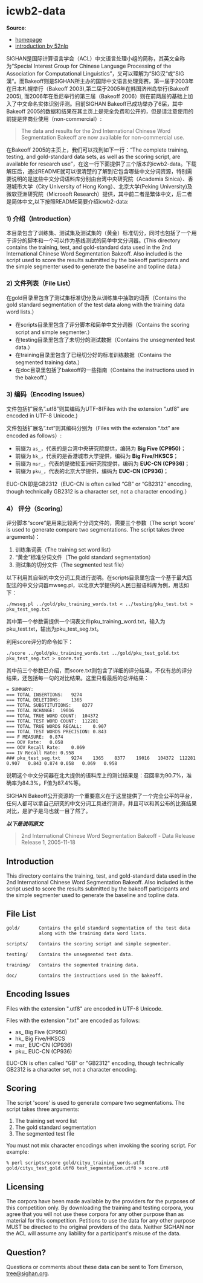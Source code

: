 # icwb2-data

**Source**:

+ [homepage](http://sighan.cs.uchicago.edu/bakeoff2005/)
+ [introduction by 52nlp](http://www.52nlp.cn/%E4%B8%AD%E6%96%87%E5%88%86%E8%AF%8D%E5%85%A5%E9%97%A8%E4%B9%8B%E8%B5%84%E6%BA%90)


SIGHAN是国际计算语言学会（ACL）中文语言处理小组的简称，其英文全称为“Special Interest Group for Chinese Language Processing of the Association for Computational Linguistics”，又可以理解为“SIG汉“或“SIG漢“。而Bakeoff则是SIGHAN所主办的国际中文语言处理竞赛，第一届于2003年在日本札幌举行（Bakeoff 2003),第二届于2005年在韩国济州岛举行(Bakeoff 2005), 而2006年在悉尼举行的第三届（Bakeoff 2006）则在前两届的基础上加入了中文命名实体识别评测。目前SIGHAN Bakeoff已成功举办了6届，其中Bakeoff 2005的数据和结果在其主页上是完全免费和公开的，但是请注意使用的前提是非商业使用（non-commercial）:


> The data and results for the 2nd International Chinese Word Segmentation Bakeoff are now available for non-commercial use.

在Bakeoff 2005的主页上，我们可以找到如下一行：“The complete training, testing, and gold-standard data sets, as well as the scoring script, are available for research use”，在这一行下面提供了三个版本的icwb2-data。下载解压后，通过README就可以很清楚的了解到它包含哪些中文分词资源，特别需要说明的是这些中文分词语料库分别由台湾中央研究院（Academia Sinica）、香港城市大学（City University of Hong Kong）、北京大学(Peking University)及微软亚洲研究院（Microsoft Research）提供，其中前二者是繁体中文，后二者是简体中文,以下按照README简要介绍icwb2-data:

### 1) 介绍（Introduction）

本目录包含了训练集、测试集及测试集的（黄金）标准切分，同时也包括了一个用于评分的脚本和一个可以作为基线测试的简单中文分词器。(This directory contains the training, test, and gold-standard data used in the 2nd International Chinese Word Segmentation Bakeoff. Also included is the script used to score the results submitted by the bakeoff participants and the simple segmenter used to generate the baseline and topline data.)

### 2) 文件列表（File List）

在gold目录里包含了测试集标准切分及从训练集中抽取的词表（Contains the gold standard segmentation of the test data along with the training data word lists.）

+ 在scripts目录里包含了评分脚本和简单中文分词器（Contains the scoring script and simple segmenter.）
+ 在testing目录里包含了未切分的测试数据（Contains the unsegmented test data.）
+ 在training目录里包含了已经切分好的标准训练数据（Contains the segmented training data.）
+ 在doc目录里包括了bakeoff的一些指南（Contains the instructions used in the bakeoff.）

### 3) 编码（Encoding Issues）

文件包括扩展名”.utf8”则其编码为UTF-8(Files with the extension “.utf8″ are encoded in UTF-8 Unicode.)

文件包括扩展名”.txt”则其编码分别为（Files with the extension “.txt” are encoded as follows）:

+ 前缀为 `as_`，代表的是台湾中央研究院提供，编码为 **Big Five (CP950)**；
+ 前缀为 `hk_`，代表的是香港城市大学提供，编码为 **Big Five/HKSCS**；
+ 前缀为 `msr_`，代表的是微软亚洲研究院提供，编码为 **EUC-CN (CP936)**；
+ 前缀为 `pku_`，代表的北京大学提供，编码为 **EUC-CN (CP936)**；

EUC-CN即是GB2312（EUC-CN is often called “GB” or “GB2312″ encoding, though technically GB2312 is a character set, not a character encoding.）

### 4） 评分（Scoring）

评分脚本“score”是用来比较两个分词文件的，需要三个参数（The script ‘score’ is used to generate compare two segmentations. The script takes three arguments)：

1. 训练集词表（The training set word list）
2. “黄金”标准分词文件（The gold standard segmentation）
3. 测试集的切分文件（The segmented test file）
　

以下利用其自带的中文分词工具进行说明。在scripts目录里包含一个基于最大匹配法的中文分词器mwseg.pl，以北京大学提供的人民日报语料库为例，用法如下：

```
./mwseg.pl ../gold/pku_training_words.txt < ../testing/pku_test.txt > pku_test_seg.txt
```

其中第一个参数需提供一个词表文件pku_training_word.txt，输入为pku\_test.txt，输出为pku\_test\_seg.txt。

利用score评分的命令如下：

```
./score ../gold/pku_training_words.txt ../gold/pku_test_gold.txt pku_test_seg.txt > score.txt
```

其中前三个参数已介绍，而score.txt则包含了详细的评分结果，不仅有总的评分结果，还包括每一句的对比结果。这里只看最后的总评结果：

```
= SUMMARY:
=== TOTAL INSERTIONS:	9274
=== TOTAL DELETIONS:	1365
=== TOTAL SUBSTITUTIONS:	8377
=== TOTAL NCHANGE:	19016
=== TOTAL TRUE WORD COUNT:	104372
=== TOTAL TEST WORD COUNT:	112281
=== TOTAL TRUE WORDS RECALL:	0.907
=== TOTAL TEST WORDS PRECISION:	0.843
=== F MEASURE:	0.874
=== OOV Rate:	0.058
=== OOV Recall Rate:	0.069
=== IV Recall Rate:	0.958
###	pku_test_seg.txt	9274	1365	8377	19016	104372	112281	0.907	0.843 0.874	0.058	0.069	0.958
```

说明这个中文分词器在北大提供的语料库上的测试结果是：召回率为90.7%，准确率为84.3%，F值为87.4%等。

SIGHAN Bakeoff公开资源的一个重要意义在于这里提供了一个完全公平的平台，任何人都可以拿自己研究的中文分词工具进行测评，并且可以和其公布的比赛结果对比，是驴子是马也就一目了然了。



***以下是说明原文***


> 2nd International Chinese Word Segmentation Bakeoff - Data Release
> Release 1, 2005-11-18

## Introduction

This directory contains the training, test, and gold-standard data used in the 2nd International Chinese Word Segmentation Bakeoff. Also included is the script used to score the results submitted by the bakeoff participants and the simple segmenter used to generate the baseline and topline data.

## File List

```
gold/       Contains the gold standard segmentation of the test data
            along with the training data word lists.

scripts/    Contains the scoring script and simple segmenter.

testing/    Contains the unsegmented test data.

training/   Contains the segmented training data.

doc/        Contains the instructions used in the bakeoff.
```

## Encoding Issues

Files with the extension ".utf8" are encoded in UTF-8 Unicode.

Files with the extension ".txt" are encoded as follows:

+ as_    Big Five (CP950)
+ hk_    Big Five/HKSCS
+ msr_   EUC-CN (CP936)
+ pku_   EUC-CN (CP936)

EUC-CN is often called "GB" or "GB2312" encoding, though technically GB2312 is a character set, not a character encoding.

## Scoring

The script 'score' is used to generate compare two segmentations. The script takes three arguments:

1. The training set word list
2. The gold standard segmentation
3. The segmented test file

You must not mix character encodings when invoking the scoring
script. For example:

```
% perl scripts/score gold/cityu_training_words.utf8 gold/cityu_test_gold.utf8 test_segmentation.utf8 > score.ut8
```

## Licensing

The corpora have been made available by the providers for the purposes of this competition only. By downloading the training and testing corpora, you agree that you will not use these corpora for any other purpose than as material for this competition. Petitions to use the data for any other purpose MUST be directed to the original providers of the data. Neither SIGHAN nor the ACL will assume any liability for a participant's misuse of the data.

## Question?

Questions or comments about these data can be sent to Tom Emerson, tree@sighan.org.

